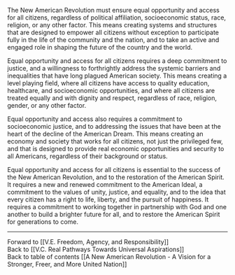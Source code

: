 The New American Revolution must ensure equal opportunity and access for all citizens, regardless of political affiliation, socioeconomic status, race, religion, or any other factor. This means creating systems and structures that are designed to empower all citizens without exception to participate fully in the life of the community and the nation, and to take an active and engaged role in shaping the future of the country and the world.

Equal opportunity and access for all citizens requires a deep commitment to justice, and a willingness to forthrightly address the systemic barriers and inequalities that have long plagued American society. This means creating a level playing field, where all citizens have access to quality education, healthcare, and socioeconomic opportunities, and where all citizens are treated equally and with dignity and respect, regardless of race, religion, gender, or any other factor.

Equal opportunity and access also requires a commitment to socioeconomic justice, and to addressing the issues that have been at the heart of the decline of the American Dream. This means creating an economy and society that works for all citizens, not just the privileged few, and that is designed to provide real economic opportunities and security to all Americans, regardless of their background or status.

Equal opportunity and access for all citizens is essential to the success of the New American Revolution, and to the restoration of the American Spirit.  It requires a new and renewed commitment to the American Ideal, a commitment to the values of unity, justice, and equality, and to the idea that every citizen has a right to life, liberty, and the pursuit of happiness. It requires a commitment to working together in partnership with God and one another to build a brighter future for all, and to restore the American Spirit for generations to come.

___

Forward to [[V.E. Freedom, Agency, and Responsibility]]  
Back to [[V.C. Real Pathways Towards Universal Aspirations]]        
Back to table of contents [[A New American Revolution - A Vision for a Stronger, Freer, and More United Nation]]  